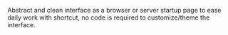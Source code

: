 Abstract and clean interface as a browser or server startup page to ease daily work with shortcut, no code is required to customize/theme the interface.
